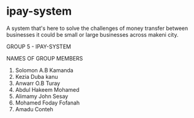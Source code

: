 # ipay-system
A system that's here to solve the challenges of money transfer between businesses it could be small or large businesses across makeni city.

GROUP 5 - IPAY-SYSTEM
  
NAMES OF GROUP MEMBERS
  1. Solomon A.B Kamanda
  2. Kezia Duba kanu
  3. Anwarr O.B Turay
  4. Abdul Hakeem Mohamed
  5. Alimamy John Sesay
  6. Mohamed Foday Fofanah
  7. Amadu Conteh
